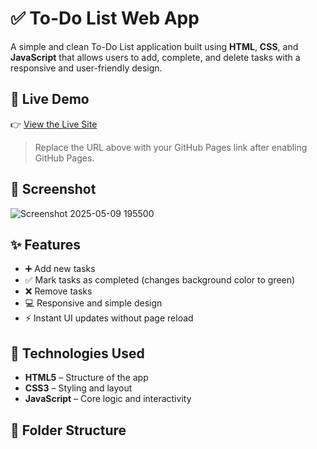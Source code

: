 # ✅ To-Do List Web App

A simple and clean To-Do List application built using **HTML**, **CSS**, and **JavaScript** that allows users to add, complete, and delete tasks with a responsive and user-friendly design.

## 🔗 Live Demo

👉 [View the Live Site](https://your-username.github.io/To-Do-List-App/)

> Replace the URL above with your GitHub Pages link after enabling GitHub Pages.

## 📸 Screenshot

![Screenshot 2025-05-09 195500](https://github.com/user-attachments/assets/0e265e5b-5975-427e-b9cf-22fa387b32b4)


## ✨ Features

- ➕ Add new tasks
- ✅ Mark tasks as completed (changes background color to green)
- ❌ Remove tasks
- 💻 Responsive and simple design
- ⚡ Instant UI updates without page reload

## 🧪 Technologies Used

- **HTML5** – Structure of the app
- **CSS3** – Styling and layout
- **JavaScript** – Core logic and interactivity

## 📁 Folder Structure

